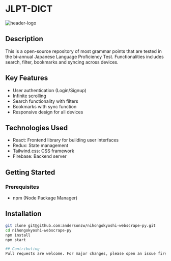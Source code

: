 # JLPT-DICT
![header-logo](https://github.com/andersonzw/jlpt-dict/assets/84068667/bd6b41da-22ba-49f9-ada6-e5c53715305b)

## Description
This is a open-source repository of most grammar points that are tested in the bi-annual Japanese Language Proficiency Test. Functionalities includes search, filter, bookmarks and syncing across devices.

## Key Features
- User authentication (Login/Signup)
- Infinite scrolling
- Search functionality with filters
- Bookmarks with sync function
- Responsive design for all devices

## Technologies Used
- React: Frontend library for building user interfaces
- Redux: State management
- Tailwind.css: CSS framework
- Firebase: Backend server

## Getting Started

### Prerequisites
- npm (Node Package Manager)

## Installation
```bash
git clone git@github.com:andersonzw/nihongokyoshi-webscrape-py.git
cd nihongokyoshi-webscrape-py
npm install
npm start

## Contributing
Pull requests are welcome. For major changes, please open an issue first to discuss what you would like to change.
